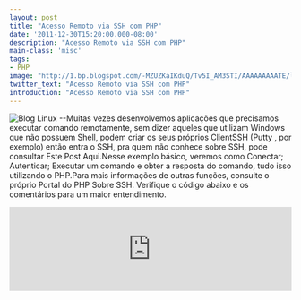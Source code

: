 ```yaml
---
layout: post
title: "Acesso Remoto via SSH com PHP"
date: '2011-12-30T15:20:00.000-08:00'
description: "Acesso Remoto via SSH com PHP"
main-class: 'misc'
tags:
- PHP
image: "http://1.bp.blogspot.com/-MZUZKaIKduQ/Tv5I_AM3STI/AAAAAAAAATE/l_k2WF8FwUI/s72-c/sshp1.png"
twitter_text: "Acesso Remoto via SSH com PHP"
introduction: "Acesso Remoto via SSH com PHP"
---
```

![Blog Linux](http://1.bp.blogspot.com/-MZUZKaIKduQ/Tv5I_AM3STI/AAAAAAAAATE/l_k2WF8FwUI/s1600/sshp1.png "Blog Linux")
--Muitas vezes desenvolvemos aplicações que precisamos executar comando remotamente, sem dizer aqueles que utilizam Windows que não possuem Shell, podem criar os seus próprios ClientSSH (Putty , por exemplo) então entra o SSH, pra quem não conhece sobre SSH, pode consultar Este Post Aqui.Nesse exemplo básico, veremos como Conectar; Autenticar; Executar um comando e obter a resposta do comando, tudo isso utilizando o PHP.Para mais informações de outras funções, consulte o próprio Portal do PHP Sobre SSH. Verifique o código abaixo e os comentários para um maior entendimento.
<iframe src="http://pastebin.com/raw/qivkEgbH" style="border:none;width:100%;"><iframe>
Baseado em: UltraMegaTech

